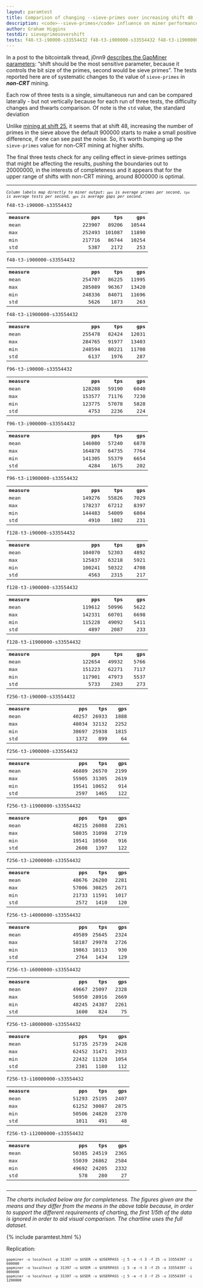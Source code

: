 ```yaml
---
layout: paramtest
title: Comparison of changing --sieve-primes over increasing shift 48 - 256
description: <code>--sieve-primes</code> influence on miner performance at different shifts.
author: Graham Higgins
testdir: sieveprimesovershift
tests: f48-t3-i90000-s33554432 f48-t3-i900000-s33554432 f48-t3-i1900000-s33554432 f96-t3-i90000-s33554432 f96-t3-i900000-s33554432 f96-t3-i1900000-s33554432 f128-t3-i90000-s33554432 f128-t3-i900000-s33554432 f128-t3-i1900000-s33554432 f256-t3-i90000-s33554432 f256-t3-i900000-s33554432 f256-t3-i1900000-s33554432 f256-t3-i2000000-s33554432 f256-t3-i4000000-s33554432 f256-t3-i6000000-s33554432 f256-t3-i8000000-s33554432 f256-t3-i10000000-s33554432 f256-t3-i12000000-s33554432
---
```


<div class="ui raised padded container segment">
  <p>In a post to the bitcointalk thread, j0nn9 <a href="https://bitcointalk.org/index.php?topic=822498.msg9295189#msg9295189" target="_blank">describes the GapMiner parameters</a>: “shift should be the most sensitive parameter, because it controls the bit size of the primes, second would be sieve primes”. The tests reported here are of systematic changes to the value of <code>sieve-primes</code> in <strong><em>non-CRT</em></strong> mining.</p> 
  <p>Each row of three tests is a single, simultaneous run and can be compared laterally - but not vertically because for each run of three tests, the difficulty changes and thwarts comparison. Of note is the <code>std</code> value, the standard deviation</p>
  <p>Unlike <a href="/paramtests/sieveprimes/">mining at shift 25</a>, it seems that at shift 48, increasing the number of primes in the sieve above the default 900000 starts to make a small positive difference, if one can see past the noise. So, it’s worth bumping up the <code>sieve-primes</code> value for non-CRT mining at higher shifts.</p>
  <p>The final three tests check for any ceiling effect in sieve-primes settings that might be affecting the results, pushing the boundaries out to 20000000, in the interests of completeness and it appears that for the upper range of shifts with non-CRT mining, around 8000000 is optimal.</p>
  <div style="font-family: monospace; font-size:90%">
    <hr>
    <p style="font-size: 80%"><em>Column labels map directly to miner output: <code>pps</code> is average primes per second, <code>tps</code> is average tests per second, <code>gps</code> is average gaps per second.</em></p>
    <div class="ui three column doubling stackable grid container">
        <div class="column">
            <p class="ui tiny header" style="margin:0;padding:0">f48-t3-i90000-s33554432</p>
            <table width="100%">
                <tr><th align="left">measure</th><th align="right" width="16%">pps</th><th align="right" width="16%">tps</th><th align="right" width="16%">gps</th></tr>
                <tr><td align="left">mean</td><td align="right">223907</td><td align="right">89206</td><td align="right">10544</td></tr>
                <tr><td align="left">max</td><td align="right">252493</td><td align="right">101087</td><td align="right">11890</td></tr>
                <tr><td align="left">min</td><td align="right">217716</td><td align="right">86744</td><td align="right">10254</td></tr>
                <tr><td align="left">std</td><td align="right">5387</td><td align="right">2172</td><td align="right">253</td></tr>
            </table>
        </div>
        <div class="column">
            <p class="ui tiny header" style="margin:0;padding:0">f48-t3-i900000-s33554432</p>
            <table width="100%">
                <tr><th align="left">measure</th><th align="right" width="16%">pps</th><th align="right" width="16%">tps</th><th align="right" width="16%">gps</th></tr>
                <tr><td align="left">mean</td><td align="right">254707</td><td align="right">86225</td><td align="right">11995</td></tr>
                <tr><td align="left">max</td><td align="right">285089</td><td align="right">96367</td><td align="right">13420</td></tr>
                <tr><td align="left">min</td><td align="right">248336</td><td align="right">84071</td><td align="right">11696</td></tr>
                <tr><td align="left">std</td><td align="right">5626</td><td align="right">1873</td><td align="right">263</td></tr>
            </table>
        </div>
        <div class="column">
            <p class="ui tiny header" style="margin:0;padding:0">f48-t3-i1900000-s33554432</p>
            <table width="100%">
                <tr><th align="left">measure</th><th align="right" width="16%">pps</th><th align="right" width="16%">tps</th><th align="right" width="16%">gps</th></tr>
                <tr><td align="left">mean</td><td align="right">255478</td><td align="right">82424</td><td align="right">12031</td></tr>
                <tr><td align="left">max</td><td align="right">284765</td><td align="right">91977</td><td align="right">13403</td></tr>
                <tr><td align="left">min</td><td align="right">248594</td><td align="right">80221</td><td align="right">11708</td></tr>
                <tr><td align="left">std</td><td align="right">6137</td><td align="right">1976</td><td align="right">287</td></tr>
            </table>
        </div>
    </div>
    <div class="ui three column doubling stackable grid container">
        <div class="column">
            <p class="ui tiny header" style="margin:0;padding:0">f96-t3-i90000-s33554432</p>
            <table width="100%">
                <tr><th align="left">measure</th><th align="right" width="16%">pps</th><th align="right" width="16%">tps</th><th align="right" width="16%">gps</th></tr>
                <tr><td align="left">mean</td><td align="right">128288</td><td align="right">59190</td><td align="right">6040</td></tr>
                <tr><td align="left">max</td><td align="right">153577</td><td align="right">71176</td><td align="right">7230</td></tr>
                <tr><td align="left">min</td><td align="right">123775</td><td align="right">57078</td><td align="right">5828</td></tr>
                <tr><td align="left">std</td><td align="right">4753</td><td align="right">2236</td><td align="right">224</td></tr>
            </table>
        </div>
        <div class="column">
            <p class="ui tiny header" style="margin:0;padding:0">f96-t3-i900000-s33554432</p>
            <table width="100%">
                <tr><th align="left">measure</th><th align="right" width="16%">pps</th><th align="right" width="16%">tps</th><th align="right" width="16%">gps</th></tr>
                <tr><td align="left">mean</td><td align="right">146080</td><td align="right">57240</td><td align="right">6878</td></tr>
                <tr><td align="left">max</td><td align="right">164878</td><td align="right">64735</td><td align="right">7764</td></tr>
                <tr><td align="left">min</td><td align="right">141305</td><td align="right">55379</td><td align="right">6654</td></tr>
                <tr><td align="left">std</td><td align="right">4284</td><td align="right">1675</td><td align="right">202</td></tr>
            </table>
        </div>
        <div class="column">
            <p class="ui tiny header" style="margin:0;padding:0">f96-t3-i1900000-s33554432</p>
            <table width="100%">
                <tr><th align="left">measure</th><th align="right" width="16%">pps</th><th align="right" width="16%">tps</th><th align="right" width="16%">gps</th></tr>
                <tr><td align="left">mean</td><td align="right">149276</td><td align="right">55826</td><td align="right">7029</td></tr>
                <tr><td align="left">max</td><td align="right">178237</td><td align="right">67212</td><td align="right">8397</td></tr>
                <tr><td align="left">min</td><td align="right">144483</td><td align="right">54009</td><td align="right">6804</td></tr>
                <tr><td align="left">std</td><td align="right">4910</td><td align="right">1882</td><td align="right">231</td></tr>
            </table>
        </div>
    </div>
    <div class="ui three column doubling stackable grid container">
        <div class="column">
            <p class="ui tiny header" style="margin:0;padding:0">f128-t3-i90000-s33554432</p>
            <table width="100%">
                <tr><th align="left">measure</th><th align="right" width="16%">pps</th><th align="right" width="16%">tps</th><th align="right" width="16%">gps</th></tr>
                <tr><td align="left">mean</td><td align="right">104070</td><td align="right">52303</td><td align="right">4892</td></tr>
                <tr><td align="left">max</td><td align="right">125837</td><td align="right">63218</td><td align="right">5921</td></tr>
                <tr><td align="left">min</td><td align="right">100241</td><td align="right">50322</td><td align="right">4708</td></tr>
                <tr><td align="left">std</td><td align="right">4563</td><td align="right">2315</td><td align="right">217</td></tr>
            </table>
        </div>
        <div class="column">
            <p class="ui tiny header" style="margin:0;padding:0">f128-t3-i900000-s33554432</p>
            <table width="100%">
                <tr><th align="left">measure</th><th align="right" width="16%">pps</th><th align="right" width="16%">tps</th><th align="right" width="16%">gps</th></tr>
                <tr><td align="left">mean</td><td align="right">119612</td><td align="right">50996</td><td align="right">5622</td></tr>
                <tr><td align="left">max</td><td align="right">142331</td><td align="right">60701</td><td align="right">6698</td></tr>
                <tr><td align="left">min</td><td align="right">115228</td><td align="right">49092</td><td align="right">5411</td></tr>
                <tr><td align="left">std</td><td align="right">4897</td><td align="right">2087</td><td align="right">233</td></tr>
            </table>
        </div>
        <div class="column">
            <p class="ui tiny header" style="margin:0;padding:0">f128-t3-i1900000-s33554432</p>
            <table width="100%">
                <tr><th align="left">measure</th><th align="right" width="16%">pps</th><th align="right" width="16%">tps</th><th align="right" width="16%">gps</th></tr>
                <tr><td align="left">mean</td><td align="right">122654</td><td align="right">49932</td><td align="right">5766</td></tr>
                <tr><td align="left">max</td><td align="right">151223</td><td align="right">62271</td><td align="right">7117</td></tr>
                <tr><td align="left">min</td><td align="right">117901</td><td align="right">47973</td><td align="right">5537</td></tr>
                <tr><td align="left">std</td><td align="right">5733</td><td align="right">2383</td><td align="right">273</td></tr>
            </table>
        </div>
    </div>
    <div class="ui three column doubling stackable grid container">
        <div class="column">
            <p class="ui tiny header" style="margin:0;padding:0">f256-t3-i90000-s33554432</p>
            <table width="100%">
                <tr><th align="left">measure</th><th align="right" width="16%">pps</th><th align="right" width="16%">tps</th><th align="right" width="16%">gps</th></tr>
                <tr><td align="left">mean</td><td align="right">40257</td><td align="right">26933</td><td align="right">1888</td></tr>
                <tr><td align="left">max</td><td align="right">48034</td><td align="right">32132</td><td align="right">2252</td></tr>
                <tr><td align="left">min</td><td align="right">38697</td><td align="right">25938</td><td align="right">1815</td></tr>
                <tr><td align="left">std</td><td align="right">1372</td><td align="right">899</td><td align="right">64</td></tr>
            </table>
        </div>
        <div class="column">
            <p class="ui tiny header" style="margin:0;padding:0">f256-t3-i900000-s33554432</p>
            <table width="100%">
                <tr><th align="left">measure</th><th align="right" width="16%">pps</th><th align="right" width="16%">tps</th><th align="right" width="16%">gps</th></tr>
                <tr><td align="left">mean</td><td align="right">46889</td><td align="right">26570</td><td align="right">2199</td></tr>
                <tr><td align="left">max</td><td align="right">55905</td><td align="right">31305</td><td align="right">2619</td></tr>
                <tr><td align="left">min</td><td align="right">19541</td><td align="right">10652</td><td align="right">914</td></tr>
                <tr><td align="left">std</td><td align="right">2597</td><td align="right">1465</td><td align="right">122</td></tr>
            </table>
        </div>
        <div class="column">
            <p class="ui tiny header" style="margin:0;padding:0">f256-t3-i1900000-s33554432</p>
            <table width="100%">
                <tr><th align="left">measure</th><th align="right" width="16%">pps</th><th align="right" width="16%">tps</th><th align="right" width="16%">gps</th></tr>
                <tr><td align="left">mean</td><td align="right">48215</td><td align="right">26088</td><td align="right">2261</td></tr>
                <tr><td align="left">max</td><td align="right">58035</td><td align="right">31098</td><td align="right">2719</td></tr>
                <tr><td align="left">min</td><td align="right">19541</td><td align="right">10560</td><td align="right">916</td></tr>
                <tr><td align="left">std</td><td align="right">2608</td><td align="right">1397</td><td align="right">122</td></tr>
            </table>
        </div>
    </div>
    <div class="ui three column doubling stackable grid container">
        <div class="column">
            <p class="ui tiny header" style="margin:0;padding:0">f256-t3-i2000000-s33554432</p>
            <table width="100%">
                <tr><th align="left">measure</th><th align="right" width="16%">pps</th><th align="right" width="16%">tps</th><th align="right" width="16%">gps</th></tr>
                <tr><td align="left">mean</td><td align="right">48676</td><td align="right">26280</td><td align="right">2281</td></tr>
                <tr><td align="left">max</td><td align="right">57006</td><td align="right">30825</td><td align="right">2671</td></tr>
                <tr><td align="left">min</td><td align="right">21733</td><td align="right">11591</td><td align="right">1017</td></tr>
                <tr><td align="left">std</td><td align="right">2572</td><td align="right">1410</td><td align="right">120</td></tr>
            </table>
        </div>
        <div class="column">
            <p class="ui tiny header" style="margin:0;padding:0">f256-t3-i4000000-s33554432</p>
            <table width="100%">
                <tr><th align="left">measure</th><th align="right" width="16%">pps</th><th align="right" width="16%">tps</th><th align="right" width="16%">gps</th></tr>
                <tr><td align="left">mean</td><td align="right">49589</td><td align="right">25645</td><td align="right">2324</td></tr>
                <tr><td align="left">max</td><td align="right">58187</td><td align="right">29978</td><td align="right">2726</td></tr>
                <tr><td align="left">min</td><td align="right">19863</td><td align="right">10113</td><td align="right">930</td></tr>
                <tr><td align="left">std</td><td align="right">2764</td><td align="right">1434</td><td align="right">129</td></tr>
            </table>
        </div>
        <div class="column">
            <p class="ui tiny header" style="margin:0;padding:0">f256-t3-i6000000-s33554432</p>
            <table width="100%">
                <tr><th align="left">measure</th><th align="right" width="16%">pps</th><th align="right" width="16%">tps</th><th align="right" width="16%">gps</th></tr>
                <tr><td align="left">mean</td><td align="right">49667</td><td align="right">25097</td><td align="right">2328</td></tr>
                <tr><td align="left">max</td><td align="right">56950</td><td align="right">28916</td><td align="right">2669</td></tr>
                <tr><td align="left">min</td><td align="right">48245</td><td align="right">24387</td><td align="right">2261</td></tr>
                <tr><td align="left">std</td><td align="right">1600</td><td align="right">824</td><td align="right">75</td></tr>
            </table>
        </div>
    </div>
    <div class="ui three column doubling stackable grid container">
        <div class="column">
            <p class="ui tiny header" style="margin:0;padding:0">f256-t3-i8000000-s33554432</p>
            <table width="100%">
                <tr><th align="left">measure</th><th align="right" width="16%">pps</th><th align="right" width="16%">tps</th><th align="right" width="16%">gps</th></tr>
                <tr><td align="left">mean</td><td align="right">51735</td><td align="right">25739</td><td align="right">2428</td></tr>
                <tr><td align="left">max</td><td align="right">62452</td><td align="right">31471</td><td align="right">2933</td></tr>
                <tr><td align="left">min</td><td align="right">22432</td><td align="right">11320</td><td align="right">1054</td></tr>
                <tr><td align="left">std</td><td align="right">2381</td><td align="right">1180</td><td align="right">112</td></tr>
            </table>
        </div>
        <div class="column">
            <p class="ui tiny header" style="margin:0;padding:0">f256-t3-i10000000-s33554432</p>
            <table width="100%">
                <tr><th align="left">measure</th><th align="right" width="16%">pps</th><th align="right" width="16%">tps</th><th align="right" width="16%">gps</th></tr>
                <tr><td align="left">mean</td><td align="right">51293</td><td align="right">25195</td><td align="right">2407</td></tr>
                <tr><td align="left">max</td><td align="right">61252</td><td align="right">30087</td><td align="right">2875</td></tr>
                <tr><td align="left">min</td><td align="right">50506</td><td align="right">24820</td><td align="right">2370</td></tr>
                <tr><td align="left">std</td><td align="right">1011</td><td align="right">491</td><td align="right">48</td></tr>
            </table>
        </div>
        <div class="column">
            <p class="ui tiny header" style="margin:0;padding:0">f256-t3-i12000000-s33554432</p>
            <table width="100%">
                <tr><th align="left">measure</th><th align="right" width="16%">pps</th><th align="right" width="16%">tps</th><th align="right" width="16%">gps</th></tr>
                <tr><td align="left">mean</td><td align="right">50385</td><td align="right">24519</td><td align="right">2365</td></tr>
                <tr><td align="left">max</td><td align="right">55039</td><td align="right">26862</td><td align="right">2584</td></tr>
                <tr><td align="left">min</td><td align="right">49692</td><td align="right">24205</td><td align="right">2332</td></tr>
                <tr><td align="left">std</td><td align="right">578</td><td align="right">280</td><td align="right">27</td></tr>
            </table>
        </div>
    </div>
  </div>
  <hr>
  <p hreeyle="font-size: 80%; text-align:center"><em>The charts included below are for completeness. The figures given are the means and they differ from the means in the above table because, in order to support the different requirements of charting, the first 1/5th of the data is ignored in order to aid visual comparison. The chartline uses the full dataset.</em></p>
</div>


{% include paramtest.html %}

<div class="ui raised padded container segment">
  <p>Replication: 
  <pre style="font-size: 80%"><code class="bash">gapminer -o localhost -p 31397 -u $USER -x $USERPASS -j 5 -e -t 3 -f 25 -s 33554397 -i 600000
gapminer -o localhost -p 31397 -u $USER -x $USERPASS -j 5 -e -t 3 -f 25 -s 33554397 -i 000000
gapminer -o localhost -p 31397 -u $USER -x $USERPASS -j 5 -e -t 3 -f 25 -s 33554397 -i 1200000
</code></pre>
</p>
</div>
